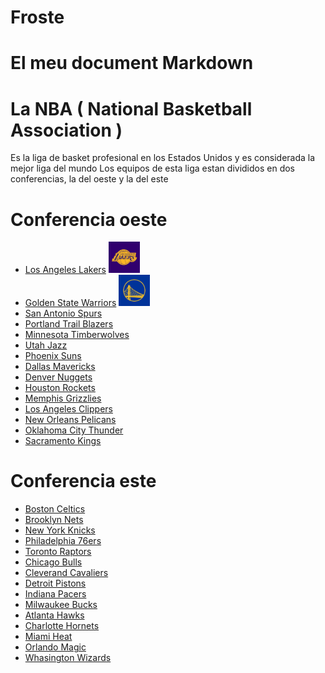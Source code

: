 # Froste
# El meu document Markdown
# La NBA ( National Basketball Association )
Es la liga de basket profesional en los Estados Unidos y es considerada la mejor liga del mundo
Los equipos de esta liga estan divididos en dos conferencias, la del oeste y la del este
# Conferencia oeste
- [Los Angeles Lakers](https://www.nba.com/lakers/) <img src="lakers.jpg" alt="" width="50" height="50" /> 
- [Golden State Warriors](https://www.nba.com/warriors/) <img src="curry.jpg" alt="" width="50" height="50" />
-  [San Antonio Spurs](https://www.nba.com/spurs/)
-  [Portland Trail Blazers](https://www.nba.com/blazers/)
-  [Minnesota Timberwolves](https://www.nba.com/timberwolves/)
-  [Utah Jazz](https://www.nba.com/jazz/)
-  [Phoenix Suns](https://www.nba.com/suns/)
-  [Dallas Mavericks](https://www.nba.com/team/1610612742/mavericks)
-  [Denver Nuggets](https://www.nba.com/nuggets/)
-  [Houston Rockets](https://www.nba.com/rockets/)
-  [Memphis Grizzlies](https://www.nba.com/grizzlies/)
-  [Los Angeles Clippers](https://www.nba.com/clippers/)
-  [New Orleans Pelicans](https://www.nba.com/pelicans/)
-  [Oklahoma City Thunder](https://www.nba.com/thunder/)
-  [Sacramento Kings](https://www.nba.com/kings/)
# Conferencia este
- [Boston Celtics](https://www.nba.com/celtics/)
- [Brooklyn Nets](https://www.nba.com/nets/)
- [New York Knicks](https://www.nba.com/knicks/)
- [Philadelphia 76ers](https://www.nba.com/sixers/)
- [Toronto Raptors](https://www.nba.com/raptors/)
- [Chicago Bulls](https://www.nba.com/bulls/)
- [Cleverand Cavaliers](https://www.nba.com/cavaliers/)
- [Detroit Pistons](https://www.nba.com/pistons/)
- [Indiana Pacers](https://www.nba.com/pacers/)
- [Milwaukee Bucks](https://www.nba.com/bucks/)
- [Atlanta Hawks](https://www.nba.com/hawks/)
- [Charlotte Hornets](https://www.nba.com/hornets/)
- [Miami Heat](https://www.nba.com/heat/)
- [Orlando Magic](https://www.nba.com/magic/)
- [Whasington Wizards](https://www.nba.com/wizards/)

